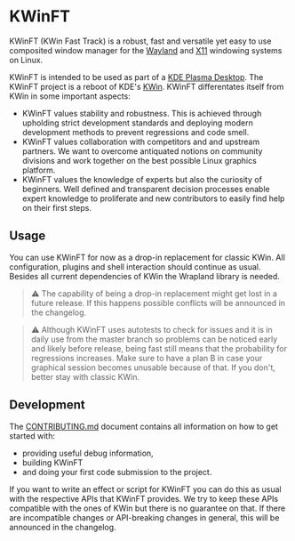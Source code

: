 # KWinFT

KWinFT (KWin Fast Track) is a robust, fast and versatile yet
easy to use composited window manager for the
[Wayland](https://wayland.freedesktop.org/) and
[X11](https://en.wikipedia.org/wiki/X_Window_System)
windowing systems on Linux.

KWinFT is intended to be used as part of a
[KDE Plasma Desktop](https://kde.org/plasma-desktop/).
The KWinFT project is a reboot of KDE's
[KWin](https://en.wikipedia.org/wiki/KWin).
KWinFT differentates itself from KWin in some important aspects:
* KWinFT values stability and robustness.
  This is achieved through upholding strict development standards
  and deploying modern development methods to prevent regressions and code smell.
* KWinFT values collaboration with competitors and and upstream partners.
  We want to overcome antiquated notions on community divisions
  and work together on the best possible Linux graphics platform.
* KWinFT values the knowledge of experts but also the curiosity of beginners.
  Well defined and transparent decision processes enable expert knowledge to proliferate
  and new contributors to easily find help on their first steps.

## Usage
You can use KWinFT for now as a drop-in replacement for classic KWin. All configuration, plugins
and shell interaction should continue as usual. Besides all current dependencies of KWin the
Wrapland library is needed.
> :warning: The capability of being a drop-in replacement might get lost in a future release. If
this happens possible conflicts will be announced in the changelog.

> :warning: Although KWinFT uses autotests to check for issues and it is in daily use from the
master branch so problems can be noticed early and likely before release, being fast still means
that the probability for regressions increases. Make sure to have a plan B in case your graphical
session becomes unusable because of that. If you don't, better stay with classic KWin.

## Development
The [CONTRIBUTING.md](CONTRIBUTING.md) document contains all information
on how to get started with:
* providing useful debug information,
* building KWinFT
* and doing your first code submission to the project.

If you want to write an effect or script for KWinFT
you can do this as usual with the respective APIs that KWinFT provides.
We try to keep these APIs compatible with the ones of KWin
but there is no guarantee on that.
If there are incompatible changes or API-breaking changes in general,
this will be announced in the changelog.
